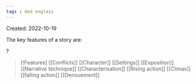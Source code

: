 ```yaml
---
tags : mod englais
---
```

Created: 2022-10-19 

The key features of a story are: 

?
>[!Features] 
>[[Conflicts]]
>[[Character]] 
>[[Settings]] 
>[[Exposition]] 
>[[Narrative technique]] 
>[[Characterisation]] 
>[[Rising action]] 
>[[Climax]] 
>[[falling action]] 
>[[Denouement]] 
<!--SR:!2022-10-20,1,230-->

